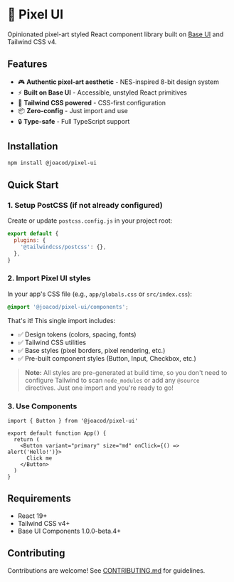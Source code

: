 # 👾 Pixel UI

Opinionated pixel-art styled React component library built on [Base UI](https://base-ui.com) and Tailwind CSS v4.

## Features

- 🎮 **Authentic pixel-art aesthetic** - NES-inspired 8-bit design system
- ⚡ **Built on Base UI** - Accessible, unstyled React primitives
- 🎨 **Tailwind CSS powered** - CSS-first configuration
- 📦 **Zero-config** - Just import and use
- 🔒 **Type-safe** - Full TypeScript support

## Installation

```bash
npm install @joacod/pixel-ui
```

## Quick Start

### 1. Setup PostCSS (if not already configured)

Create or update `postcss.config.js` in your project root:

```js
export default {
  plugins: {
    '@tailwindcss/postcss': {},
  },
}
```

### 2. Import Pixel UI styles

In your app's CSS file (e.g., `app/globals.css` or `src/index.css`):

```css
@import '@joacod/pixel-ui/components';
```

That's it! This single import includes:

- ✅ Design tokens (colors, spacing, fonts)
- ✅ Tailwind CSS utilities
- ✅ Base styles (pixel borders, pixel rendering, etc.)
- ✅ Pre-built component styles (Button, Input, Checkbox, etc.)

> **Note:** All styles are pre-generated at build time, so you don't need to configure Tailwind to scan `node_modules` or add any `@source` directives. Just one import and you're ready to go!

### 3. Use Components

```tsx
import { Button } from '@joacod/pixel-ui'

export default function App() {
  return (
    <Button variant="primary" size="md" onClick={() => alert('Hello!')}>
      Click me
    </Button>
  )
}
```

## Requirements

- React 19+
- Tailwind CSS v4+
- Base UI Components 1.0.0-beta.4+

## Contributing

Contributions are welcome! See [CONTRIBUTING.md](https://github.com/joacod/pixel-ui/blob/main/CONTRIBUTING.md) for guidelines.
